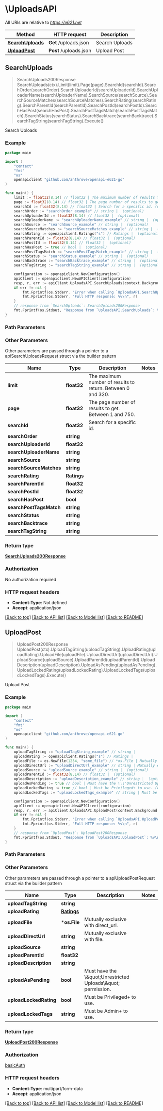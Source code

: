# \UploadsAPI

All URIs are relative to *https://e621.net*

Method | HTTP request | Description
------------- | ------------- | -------------
[**SearchUploads**](UploadsAPI.md#SearchUploads) | **Get** /uploads.json | Search Uploads
[**UploadPost**](UploadsAPI.md#UploadPost) | **Post** /uploads.json | Upload Post



## SearchUploads

> SearchUploads200Response SearchUploads(ctx).Limit(limit).Page(page).SearchId(searchId).SearchOrder(searchOrder).SearchUploaderId(searchUploaderId).SearchUploaderName(searchUploaderName).SearchSource(searchSource).SearchSourceMatches(searchSourceMatches).SearchRating(searchRating).SearchParentId(searchParentId).SearchPostId(searchPostId).SearchHasPost(searchHasPost).SearchPostTagsMatch(searchPostTagsMatch).SearchStatus(searchStatus).SearchBacktrace(searchBacktrace).SearchTagString(searchTagString).Execute()

Search Uploads



### Example

```go
package main

import (
	"context"
	"fmt"
	"os"
	openapiclient "github.com/anthrove/openapi-e621-go"
)

func main() {
	limit := float32(8.14) // float32 | The maximum number of results to return. Between 0 and 320. (optional)
	page := float32(8.14) // float32 | The page number of results to get. Between 1 and 750. (optional)
	searchId := float32(8.14) // float32 | Search for a specific id. (optional)
	searchOrder := "searchOrder_example" // string |  (optional)
	searchUploaderId := float32(8.14) // float32 |  (optional)
	searchUploaderName := "searchUploaderName_example" // string |  (optional)
	searchSource := "searchSource_example" // string |  (optional)
	searchSourceMatches := "searchSourceMatches_example" // string |  (optional)
	searchRating := openapiclient.Ratings("s") // Ratings |  (optional)
	searchParentId := float32(8.14) // float32 |  (optional)
	searchPostId := float32(8.14) // float32 |  (optional)
	searchHasPost := true // bool |  (optional)
	searchPostTagsMatch := "searchPostTagsMatch_example" // string |  (optional)
	searchStatus := "searchStatus_example" // string |  (optional)
	searchBacktrace := "searchBacktrace_example" // string |  (optional)
	searchTagString := "searchTagString_example" // string |  (optional)

	configuration := openapiclient.NewConfiguration()
	apiClient := openapiclient.NewAPIClient(configuration)
	resp, r, err := apiClient.UploadsAPI.SearchUploads(context.Background()).Limit(limit).Page(page).SearchId(searchId).SearchOrder(searchOrder).SearchUploaderId(searchUploaderId).SearchUploaderName(searchUploaderName).SearchSource(searchSource).SearchSourceMatches(searchSourceMatches).SearchRating(searchRating).SearchParentId(searchParentId).SearchPostId(searchPostId).SearchHasPost(searchHasPost).SearchPostTagsMatch(searchPostTagsMatch).SearchStatus(searchStatus).SearchBacktrace(searchBacktrace).SearchTagString(searchTagString).Execute()
	if err != nil {
		fmt.Fprintf(os.Stderr, "Error when calling `UploadsAPI.SearchUploads``: %v\n", err)
		fmt.Fprintf(os.Stderr, "Full HTTP response: %v\n", r)
	}
	// response from `SearchUploads`: SearchUploads200Response
	fmt.Fprintf(os.Stdout, "Response from `UploadsAPI.SearchUploads`: %v\n", resp)
}
```

### Path Parameters



### Other Parameters

Other parameters are passed through a pointer to a apiSearchUploadsRequest struct via the builder pattern


Name | Type | Description  | Notes
------------- | ------------- | ------------- | -------------
 **limit** | **float32** | The maximum number of results to return. Between 0 and 320. | 
 **page** | **float32** | The page number of results to get. Between 1 and 750. | 
 **searchId** | **float32** | Search for a specific id. | 
 **searchOrder** | **string** |  | 
 **searchUploaderId** | **float32** |  | 
 **searchUploaderName** | **string** |  | 
 **searchSource** | **string** |  | 
 **searchSourceMatches** | **string** |  | 
 **searchRating** | [**Ratings**](Ratings.md) |  | 
 **searchParentId** | **float32** |  | 
 **searchPostId** | **float32** |  | 
 **searchHasPost** | **bool** |  | 
 **searchPostTagsMatch** | **string** |  | 
 **searchStatus** | **string** |  | 
 **searchBacktrace** | **string** |  | 
 **searchTagString** | **string** |  | 

### Return type

[**SearchUploads200Response**](SearchUploads200Response.md)

### Authorization

No authorization required

### HTTP request headers

- **Content-Type**: Not defined
- **Accept**: application/json

[[Back to top]](#) [[Back to API list]](../README.md#documentation-for-api-endpoints)
[[Back to Model list]](../README.md#documentation-for-models)
[[Back to README]](../README.md)


## UploadPost

> UploadPost200Response UploadPost(ctx).UploadTagString(uploadTagString).UploadRating(uploadRating).UploadFile(uploadFile).UploadDirectUrl(uploadDirectUrl).UploadSource(uploadSource).UploadParentId(uploadParentId).UploadDescription(uploadDescription).UploadAsPending(uploadAsPending).UploadLockedRating(uploadLockedRating).UploadLockedTags(uploadLockedTags).Execute()

Upload Post

### Example

```go
package main

import (
	"context"
	"fmt"
	"os"
	openapiclient "github.com/anthrove/openapi-e621-go"
)

func main() {
	uploadTagString := "uploadTagString_example" // string | 
	uploadRating := openapiclient.Ratings("s") // Ratings | 
	uploadFile := os.NewFile(1234, "some_file") // *os.File | Mutually exclusive with direct_url. (optional)
	uploadDirectUrl := "uploadDirectUrl_example" // string | Mutually exclusive with file. (optional)
	uploadSource := "uploadSource_example" // string |  (optional)
	uploadParentId := float32(8.14) // float32 |  (optional)
	uploadDescription := "uploadDescription_example" // string |  (optional)
	uploadAsPending := true // bool | Must have the \\\"Unrestricted Uploads\\\" permission. (optional)
	uploadLockedRating := true // bool | Must be Privileged+ to use. (optional)
	uploadLockedTags := "uploadLockedTags_example" // string | Must be Admin+ to use. (optional)

	configuration := openapiclient.NewConfiguration()
	apiClient := openapiclient.NewAPIClient(configuration)
	resp, r, err := apiClient.UploadsAPI.UploadPost(context.Background()).UploadTagString(uploadTagString).UploadRating(uploadRating).UploadFile(uploadFile).UploadDirectUrl(uploadDirectUrl).UploadSource(uploadSource).UploadParentId(uploadParentId).UploadDescription(uploadDescription).UploadAsPending(uploadAsPending).UploadLockedRating(uploadLockedRating).UploadLockedTags(uploadLockedTags).Execute()
	if err != nil {
		fmt.Fprintf(os.Stderr, "Error when calling `UploadsAPI.UploadPost``: %v\n", err)
		fmt.Fprintf(os.Stderr, "Full HTTP response: %v\n", r)
	}
	// response from `UploadPost`: UploadPost200Response
	fmt.Fprintf(os.Stdout, "Response from `UploadsAPI.UploadPost`: %v\n", resp)
}
```

### Path Parameters



### Other Parameters

Other parameters are passed through a pointer to a apiUploadPostRequest struct via the builder pattern


Name | Type | Description  | Notes
------------- | ------------- | ------------- | -------------
 **uploadTagString** | **string** |  | 
 **uploadRating** | [**Ratings**](Ratings.md) |  | 
 **uploadFile** | ***os.File** | Mutually exclusive with direct_url. | 
 **uploadDirectUrl** | **string** | Mutually exclusive with file. | 
 **uploadSource** | **string** |  | 
 **uploadParentId** | **float32** |  | 
 **uploadDescription** | **string** |  | 
 **uploadAsPending** | **bool** | Must have the \\\&quot;Unrestricted Uploads\\\&quot; permission. | 
 **uploadLockedRating** | **bool** | Must be Privileged+ to use. | 
 **uploadLockedTags** | **string** | Must be Admin+ to use. | 

### Return type

[**UploadPost200Response**](UploadPost200Response.md)

### Authorization

[basicAuth](../README.md#basicAuth)

### HTTP request headers

- **Content-Type**: multipart/form-data
- **Accept**: application/json

[[Back to top]](#) [[Back to API list]](../README.md#documentation-for-api-endpoints)
[[Back to Model list]](../README.md#documentation-for-models)
[[Back to README]](../README.md)

